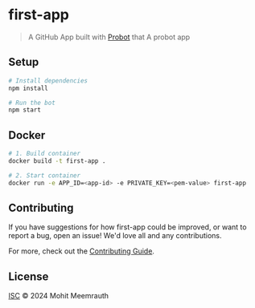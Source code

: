 # first-app

> A GitHub App built with [Probot](https://github.com/probot/probot) that A probot app

## Setup

```sh
# Install dependencies
npm install

# Run the bot
npm start
```

## Docker

```sh
# 1. Build container
docker build -t first-app .

# 2. Start container
docker run -e APP_ID=<app-id> -e PRIVATE_KEY=<pem-value> first-app
```

## Contributing

If you have suggestions for how first-app could be improved, or want to report a bug, open an issue! We'd love all and any contributions.

For more, check out the [Contributing Guide](CONTRIBUTING.md).

## License

[ISC](LICENSE) © 2024 Mohit Meemrauth
